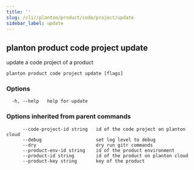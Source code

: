 ```yaml
---
title: ''
slug: /cli//planton/product/code/project/update
sidebar_label: update
---
```

## planton product code project update

update a code project of a product

```
planton product code project update [flags]
```

### Options

```
  -h, --help   help for update
```

### Options inherited from parent commands

```
      --code-project-id string   id of the code project on planton cloud
      --debug                    set log level to debug
      --dry                      dry run gitr commands
      --product-env-id string    id of the product environment
      --product-id string        id of the product on planton cloud
      --product-key string       key of the product
```

